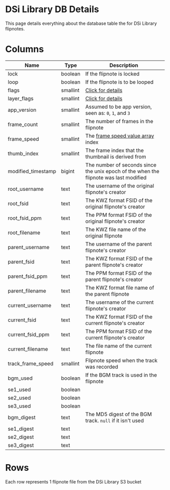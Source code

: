 # DSi Library DB Details
This page details everything about the database table the for DSi Library flipnotes.

# Columns
| Name | Type | Description |
|---|---|---|
| lock | boolean | If the flipnote is locked |
| loop | boolean | If the flipnote is to be looped |
| flags | smallint | [Click for details](https://github.com/Flipnote-Collective/flipnote-studio-3d-docs/wiki/kwz-format#kfh-flags) |
| layer_flags | smallint | [Click for details](https://github.com/Flipnote-Collective/flipnote-studio-3d-docs/wiki/kwz-format#layer-visibility-flags) |
| app_version | smallint | Assumed to be app version, seen as: `0`, `1`, and `3` |
| frame_count | smallint | The number of frames in the flipnote |
| frame_speed | smallint | The [frame speed value array](https://github.com/Flipnote-Collective/flipnote-studio-3d-docs/wiki/kwz-format#flipnote-playback-speeds) index |
| thumb_index | smallint | The frame index that the thumbnail is derived from |
| modified_timestamp | bigint | The number of seconds since the unix epoch of the when the flipnote was last modified |
| root_username | text | The username of the original flipnote's creator |
| root_fsid | text | The KWZ format FSID of the original flipnote's creator |
| root_fsid_ppm | text | The PPM format FSID of the original flipnote's creator |
| root_filename | text | The KWZ file name of the original flipnote |
| parent_username | text | The username of the parent flipnote's creator |
| parent_fsid | text | The KWZ format FSID of the parent flipnote's creator |
| parent_fsid_ppm | text | The PPM format FSID of the parent flipnote's creator |
| parent_filename | text | The KWZ format file name of the parent flipnote |
| current_username | text | The username of the current flipnote's creator |
| current_fsid | text | The KWZ format FSID of the current flipnote's creator |
| current_fsid_ppm | text | The PPM format FSID of the current flipnote's creator |
| current_filename | text | The file name of the current flipnote |
| track_frame_speed | smallint | Flipnote speed when the track was recorded |
| bgm_used | boolean | If the BGM track is used in the flipnote |
| se1_used | boolean |  |
| se2_used | boolean |  |
| se3_used | boolean |  |
| bgm_digest | text | The MD5 digest of the BGM track. `null` if it isn't used |
| se1_digest | text |  |
| se2_digest | text |  |
| se3_digest | text |  |

# Rows
Each row represents 1 flipnote file from the DSi Library S3 bucket
